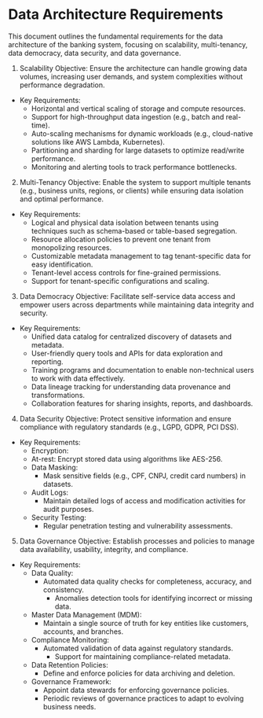 # Data Architecture Requirements

This document outlines the fundamental requirements for the data architecture of the banking system, focusing on scalability, multi-tenancy, data democracy, data security, and data governance.

1. Scalability
Objective: Ensure the architecture can handle growing data volumes, increasing user demands, and system complexities without performance degradation.
* Key Requirements:
  * Horizontal and vertical scaling of storage and compute resources.
  * Support for high-throughput data ingestion (e.g., batch and real-time).
  * Auto-scaling mechanisms for dynamic workloads (e.g., cloud-native solutions like AWS Lambda, Kubernetes).
  * Partitioning and sharding for large datasets to optimize read/write performance.
  * Monitoring and alerting tools to track performance bottlenecks.

2. Multi-Tenancy
Objective: Enable the system to support multiple tenants (e.g., business units, regions, or clients) while ensuring data isolation and optimal performance.
* Key Requirements:
  * Logical and physical data isolation between tenants using techniques such as schema-based or table-based segregation.
  * Resource allocation policies to prevent one tenant from monopolizing resources.
  * Customizable metadata management to tag tenant-specific data for easy identification.
  * Tenant-level access controls for fine-grained permissions.
  * Support for tenant-specific configurations and scaling.

3. Data Democracy
Objective: Facilitate self-service data access and empower users across departments while maintaining data integrity and security.
* Key Requirements:
  * Unified data catalog for centralized discovery of datasets and metadata.
  * User-friendly query tools and APIs for data exploration and reporting.
  * Training programs and documentation to enable non-technical users to work with data effectively.
  * Data lineage tracking for understanding data provenance and transformations.
  * Collaboration features for sharing insights, reports, and dashboards.

4. Data Security
Objective: Protect sensitive information and ensure compliance with regulatory standards (e.g., LGPD, GDPR, PCI DSS).
* Key Requirements:
  * Encryption:
  * At-rest: Encrypt stored data using algorithms like AES-256.
  * Data Masking:
    * Mask sensitive fields (e.g., CPF, CNPJ, credit card numbers) in datasets.
  * Audit Logs:
    * Maintain detailed logs of access and modification activities for audit purposes.
  * Security Testing:
    * Regular penetration testing and vulnerability assessments.

5. Data Governance
Objective: Establish processes and policies to manage data availability, usability, integrity, and compliance.
* Key Requirements:
  * Data Quality:
    * Automated data quality checks for completeness, accuracy, and consistency.
      * Anomalies detection tools for identifying incorrect or missing data.
  * Master Data Management (MDM):
    * Maintain a single source of truth for key entities like customers, accounts, and branches.
  * Compliance Monitoring:
    * Automated validation of data against regulatory standards.
      * Support for maintaining compliance-related metadata.
  * Data Retention Policies:
    * Define and enforce policies for data archiving and deletion.
  * Governance Framework:
    * Appoint data stewards for enforcing governance policies.
    * Periodic reviews of governance practices to adapt to evolving business needs.